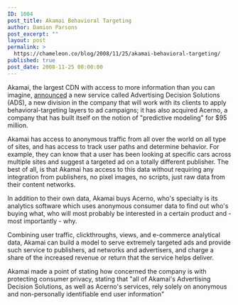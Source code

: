 ```yaml
---
ID: 1004
post_title: Akamai Behavioral Targeting
author: Damion Parsons
post_excerpt: ""
layout: post
permalink: >
  https://chameleon.co/blog/2008/11/25/akamai-behavioral-targeting/
published: true
post_date: 2008-11-25 00:00:00
---
```

Akamai, the largest CDN with access to more information than you can imagine, <a title="Akamai Introduces Advertising Decision Solutions; Announces Agreement to Acquire acerno" href="https://www.akamai.com/html/about/press/releases/2008/press_102108.html" target="_blank" rel="noopener noreferrer">announced</a> a new service called Advertising Decision Solutions (ADS), a new division in the company that will work with its clients to apply behavioral-targeting layers to ad campaigns; it has also acquired Acerno, a company that has built itself on the notion of "predictive modeling" for $95 million.

Akamai has access to anonymous traffic from all over the world on all type of sites, and has access to track user paths and determine behavior. For example, they can know that a user has been looking at specific cars across multiple sites and suggest a targeted ad on a totally different publisher. The best of all, is that Akamai has access to this data without requiring any integration from publishers, no pixel images, no scripts, just raw data from their content networks.<!--more-->

In addition to their own data, Akamai buys Acerno, who's specialty is its analytics software which uses anonymous consumer data to find out who's buying what, who will most probably be interested in a certain product and - most importantly - why.

Combining user traffic, clickthroughs, views, and e-commerce analytical data, Akamai can build a model to serve extremely targeted ads and provide such service to publishers, ad networks and advertisers, and charge a share of the increased revenue or return that the service helps deliver.

Akamai made a point of stating how concerned the company is with protecting consumer privacy, stating that "all of Akamai's Advertising Decision Solutions, as well as Acerno's services, rely solely on anonymous and non-personally identifiable end user information"